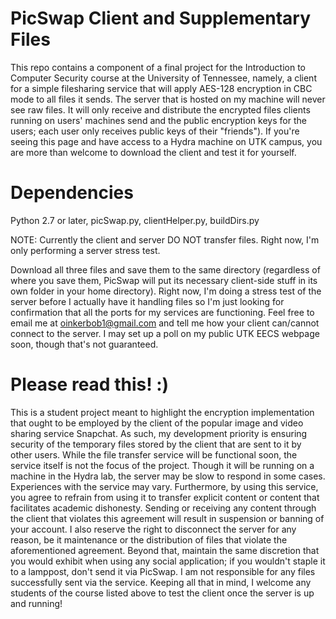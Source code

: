 # PicSwap Client and Supplementary Files
  This repo contains a component of a final project for the Introduction to Computer Security course at the University of Tennessee, namely, a client for a simple filesharing service that will apply AES-128 encryption in CBC mode to all files it sends. The server that is hosted on my machine will never see raw files. It will only receive and distribute the encrypted files clients running on users' machines send and the public encryption keys for the users; each user only receives public keys of their "friends"). If you're seeing this page and have access to a Hydra machine on UTK campus, you are more than welcome to download the client and test it for yourself.
  
# Dependencies
  Python 2.7 or later, picSwap.py, clientHelper.py, buildDirs.py
  
  NOTE: Currently the client and server DO NOT transfer files. Right now, I'm only performing a server stress test.
  
  Download all three files and save them to the same directory (regardless of where you save them, PicSwap will put its necessary client-side stuff in its own folder in your home directory). Right now, I'm doing a stress test of the server before I actually have it handling files so I'm just looking for confirmation that all the ports for my services are functioning. Feel free to email me at oinkerbob1@gmail.com and tell me how your client can/cannot connect to the server. I may set up a poll on my public UTK EECS webpage soon, though that's not guaranteed.

# Please read this! :)
  This is a student project meant to highlight the encryption implementation that ought to be employed by the client of the popular image and video sharing service Snapchat. As such, my development priority is ensuring security of the temporary files stored by the client that are sent to it by other users. While the file transfer service will be functional soon, the service itself is not the focus of the project. Though it will be running on a machine in the Hydra lab, the server may be slow to respond in some cases. Experiences with the service may vary. 
  Furthermore, by using this service, you agree to refrain from using it to transfer explicit content or content that facilitates academic dishonesty. Sending or receiving any content through the client that violates this agreement will result in suspension or banning of your account. I also reserve the right to disconnect the server for any reason, be it maintenance or the distribution of files that violate the aforementioned agreement. Beyond that, maintain the same discretion that you would exhibit when using any social application; if you wouldn't staple it to a lamppost, don't send it via PicSwap. I am not responsible for any files successfully sent via the service. Keeping all that in mind, I welcome any students of the course listed above to test the client once the server is up and running!
